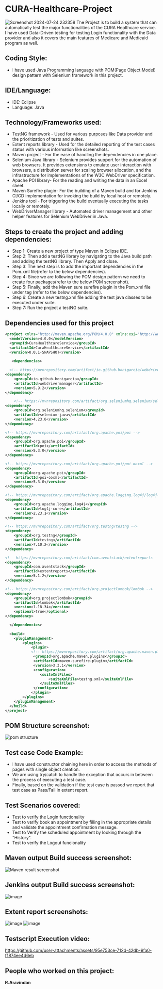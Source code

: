 # CURA-Healthcare-Project
![Screenshot 2024-07-24 232358](https://github.com/user-attachments/assets/4420a5ec-e253-4ee8-8924-969d04fe9cb1)
The Project is to build a system that can automatically test the major functionalities of the CURA Healthcare service. I have used Data-Driven testing for testing Login functionality with the Data provider and also it covers the main features of Medicare and Medicaid program as well.

## Coding Style:
* I have used Java Programming language with POM(Page Object Model) design pattern with Selenium framework in this project.

## IDE/Language:
* IDE: Eclipse
* Language: Java

 ## Technology/Frameworks used:
* TestNG framework - Used for various purposes like Data provider and the prioritization of tests and suites.
* Extent reports library - Used for the detailed reporting of the test cases status with various information like screenshots.
* Maven project - For the ease of handling the dependencies in one place.
* Selenium Java library - Selenium provides support for the automation of web browsers. It provides extensions to emulate user interaction with browsers, a distribution server for scaling browser allocation, and the infrastructure for implementations of the W3C WebDriver specification.
* Apache POI library- For the reading and writing the data in an Excel sheet.
* Maven Surefire plugin- For the building of a Maven build and for Jenkins CI/CD implementation for invoking the build by local host or remotely.
* Jenkins tool - For triggering the build eventually executing the tasks locally or remotely.
* WebDriverManager library - Automated driver management and other helper features for Selenium WebDriver in Java.

## Steps to create the project and adding dependencies:
* Step 1: Create a new project of type Maven in Eclipse IDE.
* Step 2: Then add a testNG library by navigating to the Java build path and adding the testNG library. Then Apply and close.
* Step 3: The next step is to add the important dependencies in the Pom.xml file(refer to the below dependencies).
* Step 4: Since we are following the POM design pattern we need to create four packages(refer to the below POM screenshot).
* Step 5: Finally, add the Maven sure surefire plugin in the Pom.xml file under tag (refer to the below dependencies).
* Step 6: Create a new testng.xml file adding the test java classes to be executed under suite.
* Step 7: Run the project a testNG suite.

## Dependencies used for this project 

``` xml
<project xmlns="http://maven.apache.org/POM/4.0.0" xmlns:xsi="http://www.w3.org/2001/XMLSchema-instance" xsi:schemaLocation="http://maven.apache.org/POM/4.0.0 https://maven.apache.org/xsd/maven-4.0.0.xsd">
  <modelVersion>4.0.0</modelVersion>
  <groupId>CuraHealthcareService</groupId>
  <artifactId>CuraHealthcareService</artifactId>
  <version>0.0.1-SNAPSHOT</version>
 
   <dependencies>

  <!-- https://mvnrepository.com/artifact/io.github.bonigarcia/webdrivermanager -->
<dependency>
    <groupId>io.github.bonigarcia</groupId>
    <artifactId>webdrivermanager</artifactId>
    <version>5.9.2</version>
</dependency>

	<!-- https://mvnrepository.com/artifact/org.seleniumhq.selenium/selenium-java -->
<dependency>
    <groupId>org.seleniumhq.selenium</groupId>
    <artifactId>selenium-java</artifactId>
    <version>4.23.0</version>
</dependency>

<!-- https://mvnrepository.com/artifact/org.apache.poi/poi -->
<dependency>
    <groupId>org.apache.poi</groupId>
    <artifactId>poi</artifactId>
    <version>5.3.0</version>
</dependency>

<!-- https://mvnrepository.com/artifact/org.apache.poi/poi-ooxml -->
<dependency>
    <groupId>org.apache.poi</groupId>
    <artifactId>poi-ooxml</artifactId>
    <version>5.3.0</version>
</dependency>

<!-- https://mvnrepository.com/artifact/org.apache.logging.log4j/log4j-core -->
<dependency>
    <groupId>org.apache.logging.log4j</groupId>
    <artifactId>log4j-core</artifactId>
    <version>2.23.1</version>
</dependency>

<!-- https://mvnrepository.com/artifact/org.testng/testng -->
<dependency>
    <groupId>org.testng</groupId>
    <artifactId>testng</artifactId>
    <version>7.10.2</version>
</dependency>

<!-- https://mvnrepository.com/artifact/com.aventstack/extentreports -->
<dependency>
    <groupId>com.aventstack</groupId>
    <artifactId>extentreports</artifactId>
    <version>5.1.2</version>
</dependency>

<!-- https://mvnrepository.com/artifact/org.projectlombok/lombok -->
<dependency>
    <groupId>org.projectlombok</groupId>
    <artifactId>lombok</artifactId>
    <version>1.18.34</version>
    <optional>true</optional>
</dependency>

  </dependencies>
  
  <build>
	<pluginManagement>
		<plugins>
			<plugin>
			<!-- https://mvnrepository.com/artifact/org.apache.maven.plugins/maven-surefire-plugin -->
             <groupId>org.apache.maven.plugins</groupId>
             <artifactId>maven-surefire-plugin</artifactId>
             <version>3.3.1</version>
             <configuration>
				<suiteXmlFiles>
					<suiteXmlFile>testng.xml</suiteXmlFile>
				</suiteXmlFiles>
			 </configuration>
			</plugin>
		</plugins>
	</pluginManagement>
  </build>
</project>
```

## POM Structure screenshot:
![pom structure](https://github.com/user-attachments/assets/a8b8b405-76e0-4e8d-b6f2-0c4d38b6a38a)

## Test case Code Example:
* I have used constructor chaining here in order to access the methods of pages with single object creation.
* We are using try/catch to handle the exception that occurs in between the process of executing a test case.
* Finally, based on the validation if the test case is passed we report that test case as Pass/Fail in extent report.

## Test Scenarios covered:
* Test to verify the Login functionality
* Test to verify book an appointment by filling in the appropriate details and validate the appointment confirmation message.
* Test to Verify the scheduled appointment by looking through the "History".
* Test to verify the Logout funcionality

## Maven output Build success screenshot:
![Maven result screenshot](https://github.com/user-attachments/assets/0a19ac52-a098-4361-9383-78bed9ccb779)

## Jenkins output Build success screenshot:
![image](https://github.com/user-attachments/assets/21d1e3d8-1f11-406c-b0f3-b17ee531b9de)

## Extent report screenshots:
![image](https://github.com/user-attachments/assets/d1d00f8c-e29f-4957-b048-ddc4028a64ea)
![image](https://github.com/user-attachments/assets/35125323-b3cf-47a0-8630-826d6064d2a0)

## Testscript Execution video: 
https://github.com/user-attachments/assets/95e753ce-712d-42db-9fa0-f1874ee4d6eb

## People who worked on this project:
**R.Aravindan**








